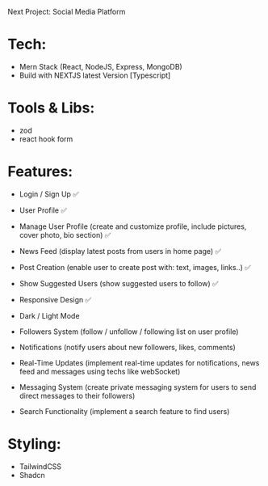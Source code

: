 Next Project: Social Media Platform

# Tech:

- Mern Stack (React, NodeJS, Express, MongoDB)
- Build with NEXTJS latest Version [Typescript]

# Tools & Libs:

- zod
- react hook form

# Features:

- Login / Sign Up ✅
- User Profile ✅
- Manage User Profile (create and customize profile, include pictures, cover photo, bio section) ✅
- News Feed (display latest posts from users in home page) ✅
- Post Creation (enable user to create post with: text, images, links..) ✅
- Show Suggested Users (show suggested users to follow) ✅
- Responsive Design ✅

- Dark / Light Mode
- Followers System (follow / unfollow / following list on user profile)
- Notifications (notify users about new followers, likes, comments)
- Real-Time Updates (implement real-time updates for notifications, news feed and messages using techs like webSocket)
- Messaging System (create private messaging system for users to send direct messages to their followers)
- Search Functionality (implement a search feature to find users)

# Styling:

- TailwindCSS
- Shadcn
